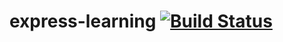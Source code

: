 # express-learning [![Build Status](https://semaphoreci.com/api/v1/projects/4f600dbf-40c2-479c-b98b-f3114a3dcc31/647185/badge.svg)](https://semaphoreci.com/bhargav175/express-learning)
